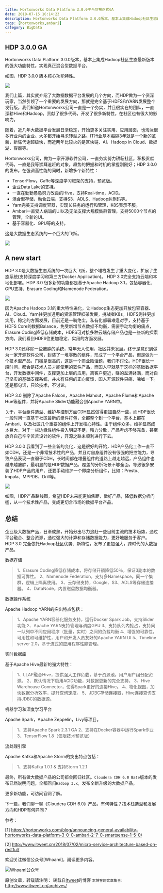 ```yaml
---
title: Hortonworks Data Platform 3.0.0平台宣布正式GA
date: 2018-07-15 16:14:23
description: Hortonworks Data Platform 3.0.0版本，基本上集成Hadoop社区生态最新版本的强大功能特性，实现真正混合型数据平台。
tags: [hortonworks,ambari]
category: BigData
---
```


## HDP 3.0.0 GA 

Hortonworks Data Platform 3.0.0版本，基本上集成Hadoop社区生态最新版本的强大功能特性，实现真正混合型数据平台。

如图，HDP 3.0.0 版本核心功能特性。

![](https://2xbbhjxc6wk3v21p62t8n4d4-wpengine.netdna-ssl.com/wp-content/uploads/2018/07/HDP-3.0-benefits.png)

我们上篇，其实就介绍了大数据数据平台发展的几个方向，而HDP做为一个资深玩家，当然引领了一个重要的发展方向，那就是完全基于HDFS和YARN发展整个发行版，我们知道Hortonworks公司一直是一个务实，并且很实在的团队，一直深耕Hive和Hadoop，贡献了很多代码，开发了很多新特性，在社区也有很大的影响力。

随着，近几年大数据平台发展日渐稳定，开始更多关注实用、应用层面，也淘汰很多行业内的企业。大多都开始寻求转型之路。IT行业基本每隔3年就是一个新的革新，新陈代谢超级快，而近两年比较火的是区块链、AI、Hadoop in Cloud、数据湖、容器等。

Hortonworks公司，做为一家开源软件公司，一直务实努力耕耘社区，积极贡献代码，一直是我等崇拜追赶的对象，趋势的把握和时机的掌握刚刚好；HDP 3.0.0 的发布，在强调高性能的同时，新增多个新特性：

* TensorFlow，Caffe等深度学习框架的支持，预览版。
* 企业Data Lake的支持。
* 一直在勤勤恳恳努力改良的Hive，支持Real-time，ACID。
* 混合型存储，融合云端，支持S3、ADLS、Hadoop纠删码等。
* Yarn完美支持调度容器，实现长任务的运行和管理，K8S表示不服。
* Ambari一直受人病诟的UI以及无法支撑大规模集群管理，支持5000个节点的管理，全新的UI。
* 基于容器化、GPU等的支持。

这是大数据生态系统的一个巨大的飞跃。

![](https://www.itweet.cn/screenshots/Hortonworks-HDP-3-0-GA.png)

## A new start

HDP 3.0是大数据生态系统的一次巨大飞跃，整个堆栈发生了重大变化，扩展了生态系统(支持深度学习和第三方Docker Application)。 HDP 3.0完全支持云端和本地化部署。HDP 3.0 很多新的功能都是基于Apache Hadoop 3.1，包括容器化、GPU支持、Erasure Coding和Namenode Federation。

![](https://2xbbhjxc6wk3v21p62t8n4d4-wpengine.netdna-ssl.com/wp-content/uploads/2018/07/HDP-3.0-Marketecture.png)

因为Apache Hadoop 3.1的重大特性进化，让Hadoop生态更加开放包容容器、AI、Cloud。Yarn往更加通用的资源管理框架发展，挑战者K8s。HDFS则往更加实用，稳定的方面发展，目前还是一骑绝尘，私有化部署难逢对手，支持基于HDFS Core的数据Balance，免受新增节点数据不均衡，需要手动均衡的痛点，Erasure Coding降低存储成本，HDFS可对接多种云端存储产品也是一些新的探索方向，我们看到HDFS往更加稳定、实用的方面发展。

HDP 3.0还移除一些臃肿的系统，常年无人使用，社区并未发展。终于是意识到做为一家开源软件公司，封装了一堆零散的组件，形成了一个平台产品，但是做为一个技术型产品，门槛是很高的，这是一个商业险话题，我们不讨论。HDP很长一段时间，都会是技术人员才能使用的软件产品，而国人早就基于这样的基础数据平台，开发数据中间件，支撑更加上层的应用，离客户更近，赚的盆满钵满，而对自己坚实的基础支撑系统，并未有任何的正向反馈，国人开源软件只痛，唏嘘一下。还是那句话，只论技术，不讨论。

HDP 3.0 删除了Apache Falcon，Apache Mahout，Apache Flume和Apache Hue等组件，并将Apache Slider功能融合到Apache YARN中。

关于，平台组件选型、维护与控制方面CDH显然做得更加自然一些，而HDP很长一段时间一直基于社区最新的组件打包，全都整个到一个平台，基本上都在Ambari、以及社区几个重要的组件上开发核心特性。由于组件众多，维护显然成本巨大，对于一些边缘性组件投入明显不足，精力分散，产品考虑不够完备，甚至放弃自己辛辛苦苦设计的软件，开源之路未顺利进行下去。

HDP 3.0.0 我看到了一些全新的变化，这是很好的开始，HDP产品化工作一直不如CDH，还是一个非常技术性的产品，并且对自身组件没有很强的把控能力，导致产品表现一直弱于CDH，长时间都在堆叠组件的道路上越走越远，产品组件也越来越臃肿，最明显的是HDP数据产品，覆盖的分析场景不够全面，导致很多安装了HDP产品的用户，还要手动维护一个即席分析组件，比如：Presto、Impala、MPPDB、Drill等。

![](https://2xbbhjxc6wk3v21p62t8n4d4-wpengine.netdna-ssl.com/wp-content/uploads/2018/07/asparagus.png)

如图，HDP产品路线图，希望HDP未来能更加焦距，做好产品，降低数据分析门槛，从一个技术性产品，变成更切合市场的数据平台产品。

## 总结

企业级大数据产品，日渐成熟，开始分出尽力追赶一些目前主流的技术趋势，通过平台融合、整合资源，通过强大的计算和存储数据能力，更好地服务于客户。HDP 3.0 完全依托Hadoop社区优势、新特性，发布了更加强大，跨时代的大数据产品。

数据存储

> 1、Erasure Coding降低存储成本，将存储开销降低50％，保证3副本的数据可靠性。
> 2、Namenode Federation，支持多Namespace，同一个集群，逻辑上隔离使用。
> 3、云存储支持，Google、S3、ADLS等存储连接器。
> 4、DataNode，内置磁盘数据均衡器。

数据操作系统

Apache Hadoop YARN的突出特点包括：

> 1、Apache YARN容器化服务支持，运行Docker Spark Job，支持Slider功能
> 2、Apache YARN支持管理与调度GPU
> 3、支持队列内抢占，支持同一队列中不同应用程序（批量，实时）之间的负载均衡
> 4、增强的可靠性，可用性和可维护性，用户和开发人员友好的Apache YARN UI
> 5、Timeline server 2.0，基于流式的应用程序性能管理。

实时数据库

基于Apache Hive最新的强大特性：

> 1、LLAP融合Hive，提供强大工作负载，基于资源池，用户用户组分配资源。
> 2、默认情况下启用ACID功能，对数据更新的完全支持。
> 3、Hive Warehouse Connector，使得Spark更好的连接Hive。
> 4、物化视图，加快数据分析效率，提升查询速度。
> 5、JDBC存储连接器，Hive连接查询支持JDBC的数据源。

机器学习和深度学习平台

Apache Spark，Apache Zeppelin，Livy等项目。

> 1、支持Apache Spark 2.3.1 GA
> 2、支持在Docker容器中运行Spark作业
> 3、TensorFlow 1.8（仅限技术预览版）

流处理引擎

Apache Kafka和Apache Storm的突出特点包括：

> 1、支持Kafka 1.0.1 & 支持Storm 1.2.1

最终，所有做大数据产品的公司都会回归社区。`Cloudera CDH 6.0 Bate`版本的发布已然说明问题，全都回归`Hadoop 3.x`，发布全新升级的大数据产品。

更多新功能，可访问官网了解。

下一篇，我们聊一聊《Cloudera CDH 6.0》产品，有何特性？技术栈选型和发展方向和HDP有何异同？

参考：

[1] https://hortonworks.com/blog/announcing-general-availability-hortonworks-data-platform-3-0-0-ambari-2-7-0-smartsense-1-5-0/

[2] http://www.itweet.cn/2018/07/02/micro-service-architecture-based-on-restful/

欢迎关注微信公众号[Whoami]，阅读更多内容。

![Whoami公众号](https://github.com/itweet/labs/raw/master/common/img/weixin_public.gif)

原创文章，转载请注明： 转载自[Itweet](http://www.itweet.cn)的博客
`本博客的文章集合:` http://www.itweet.cn/archives/